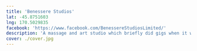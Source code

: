 ```yaml
---
title: 'Benessere Studios'
lat: -45.8751603
lng: 170.5029835
facebook: 'https://www.facebook.com/BenessereStudiosLimited/'
description: 'A massage and art studio which briefly did gigs when it was located in Capitol Building on Princes Street. It''s now located in Consultancy House.'
cover: ./cover.jpg
---
```

